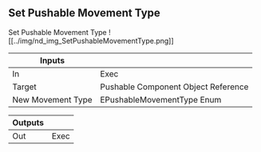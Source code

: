 ## Set Pushable Movement Type
Set Pushable Movement Type
![[../img/nd_img_SetPushableMovementType.png]]

|Inputs||
|--|--|
| In | Exec |
| Target | Pushable Component Object Reference |
| New Movement Type | EPushableMovementType Enum |

|Outputs||
|--|--|
| Out | Exec |
